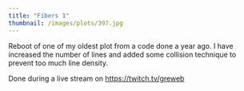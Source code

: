 ```yaml
---
title: "Fibers 1"
thumbnail: /images/plots/397.jpg
---
```


Reboot of one of my oldest plot from a code done a year ago. I have increased the number of lines and added some collision technique to prevent too much line density.

Done during a live stream on https://twitch.tv/greweb
